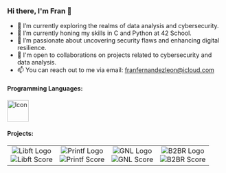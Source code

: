 ### Hi there, I'm Fran 👋

- 🔭 I’m currently exploring the realms of data analysis and cybersecurity.
- 🌱 I’m currently honing my skills in C and Python at 42 School.
- 👀 I’m passionate about uncovering security flaws and enhancing digital resilience.
- 💼 I'm open to collaborations on projects related to cybersecurity and data analysis.
- 📫 You can reach out to me via email: [franfernandezleon@icloud.com](mailto:franfernandezleon@icloud.com)

#### Programming Languages:

<img src="https://glot.io/static/img/c.svg?etag=ZaoLBh_p" alt="Icon" width="50">

#### Projects:

<table style="margin: auto;">
    <tr>
        <td style="text-align: center;">
            <img src="https://raw.githubusercontent.com/ayogun/42-project-badges/main/badges/libftm.png" alt="Libft Logo">
            <br>
            <img src="https://img.shields.io/badge/Score-125%2F100-brightgreen" alt="Libft Score">
        </td>

<td style="text-align: center;">
            <img src="https://raw.githubusercontent.com/francfer-art/Badges/main/badges/ft_printfe.png?token=GHSAT0AAAAAACI7BVOKTSMRX3JJCLO5OHVAZOI5NSQ" alt="Printf Logo">
            <br>
            <img src="https://img.shields.io/badge/Score-100%2F100-brightgreen" alt="Printf Score">
        </td>

<td style="text-align: center;">
            <img src="https://raw.githubusercontent.com/francfer-art/Badges/main/badges/get_next_linem.png?token=GHSAT0AAAAAACI7BVOK6AAOOBVY5XBTJPOYZOI5OYQ" alt="GNL Logo">
            <br>
            <img src="https://img.shields.io/badge/Score-125%2F100-brightgreen" alt="GNL Score">
        </td>

<td style="text-align: center;">
            <img src="https://raw.githubusercontent.com/francfer-art/Badges/main/badges/born2berootm.png?token=GHSAT0AAAAAACI7BVOLGH27TC6N4NJEAGXIZOI55LQ" alt="B2BR Logo">
            <br>
            <img src="https://img.shields.io/badge/Score-125%2F100-brightgreen" alt="B2BR Score">
        </td>
    </tr>
</table>










